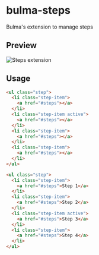 # bulma-steps
Bulma's extension to manage steps


Preview
---
![Steps extension](https://img15.hostingpics.net/pics/827766ScreenShot20170719at121410.png)

Usage
---
```html
<ul class="step">
  <li class="step-item">
    <a href="#steps"></a>
  </li>
  <li class="step-item active">
    <a href="#steps"></a>
  </li>
  <li class="step-item">
    <a href="#steps"></a>
  </li>
  <li class="step-item">
    <a href="#steps"></a>
  </li>
</ul>

<ul class="step">
  <li class="step-item">
    <a href="#steps">Step 1</a>
  </li>
  <li class="step-item">
    <a href="#steps">Step 2</a>
  </li>
  <li class="step-item active">
    <a href="#steps">Step 3</a>
  </li>
  <li class="step-item">
    <a href="#steps">Step 4</a>
  </li>
</ul>

